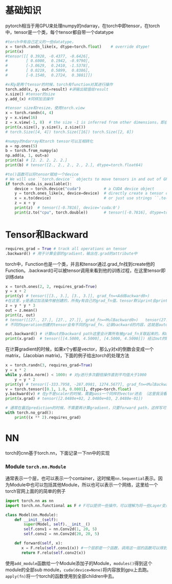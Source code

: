 # 基础知识
pytorch相当于用GPU来处理numpy的ndarray，在torch中即tensor，在torch中，tensor是一个类，每个tensor都自带一个datatype
```python
#torch中有自己定义的一些datatype，
x = torch.randn_like(x, dtype=torch.float)    # override dtype!
print(x)   
#tensor([[ 0.3928, -0.4377, -0.6426],
#        [ 0.6000,  0.1942, -0.9790],
#        [-3.0629,  0.2410, -1.5378],
#        [ 0.0219,  0.5899,  0.8386],
#        [-0.1540,  0.2724,  0.3881]])

#x和y是两个tensor的时候，torch有function对其进行操作
torch.add(x, y, out=result) #讲输出赋值给result
x.size() #tensor的size
y.add_(x) #同样加法操作

#tensor size和resize，使用torch.view
x = torch.randn(4, 4)
y = x.view(16)
z = x.view(-1, 8)  # the size -1 is inferred from other dimensions，即自动转化
print(x.size(), y.size(), z.size())
# torch.Size([4, 4]) torch.Size([16]) torch.Size([2, 8])

#numpy的ndarray和torch tensor可以互相转化
a = np.ones(5)
b = torch.from_numpy(a)
np.add(a, 1, out=a)
print(a) # [2. 2. 2. 2. 2.]
print(b) # tensor([2., 2., 2., 2., 2.], dtype=torch.float64)

#to()函数可以将tensor赋给一个device
# We will use ``torch.device`` objects to move tensors in and out of GPU
if torch.cuda.is_available():
    device = torch.device("cuda")          # a CUDA device object
    y = torch.ones_like(x, device=device)  # directly create a tensor on GPU
    x = x.to(device)                       # or just use strings ``.to("cuda")``
    z = x + y
    print(z)  # tensor([-0.7816], device='cuda:0')
    print(z.to("cpu", torch.double))       # tensor([-0.7816], dtype=torch.float64)，to也可以改变类型
```


# Tensor和Backward
```python
requires_grad = True # track all operations on tensor
.backward() # 用于计算全部的gradient，输出在.grad的attribute中
```
torch中，Function也是一个类，并且和tensor通过.grad_fn找到create他的Function。.backward()可以被tensor调用来看到他的训练过程，在这里tensor即训练data
```python
x = torch.ones(2, 2, requires_grad=True)
y = x + 2
print(y) # tensor([[3., 3.], [3., 3.]], grad_fn=<AddBackward0>)
#在这里，y是通过加法操作被创建的，所有y有自己的grad_fn值，tensor默认print会print所有他有的attribute。这里AddBackword表示加法
z = y * y * 3
out = z.mean()
print(z, out)
# tensor([[27., 27.], [27., 27.]], grad_fn=<MulBackward0>)   tensor(27., grad_fn=<MeanBackward0>)
# 不同的operation创建的tensor会有不同的grad_fn，记录backward的内容，这就是autograd

out.backward() # 计算out的backward path这里会计算所有被grad_fn关联起来的，和out有关的tensor的".grad"的attribute 
print(x.grad)  # tensor([[4.5000, 4.5000], [4.5000, 4.5000]]) 经过out的backward，x.grad已经被计算出来了。
```
在计算gradient的时候，如果x个y都是vector，那么y对x的倒数会变成一个matrix，(Jacobian matrix)，下面的例子给出torch的处理方法
```python
x = torch.randn(3, requires_grad=True)
y = x * 2
while y.data.norm() < 1000: # 对y进行多次翻倍操作直到平均值大于1000
    y = y * 2 
print(y) # tensor([-333.7958, -287.0981, 1274.5677], grad_fn=<MulBackward0>)
v = torch.tensor([0.1, 1.0, 0.0001], dtype=torch.float)
y.backward(v) # 在y不是scaler的时候，需要pass一个同样的vector进去 （这里我没看懂）
print(x.grad) # tensor([2.0480e+02, 2.0480e+03, 2.0480e-01])

# 通常在最后prediction的时候，不需要再计算gradient，只要forward path，这样写可以避免一些问题
with torch.no_grad():
    print((x ** 2).requires_grad)
```

# NN
torch的cnn基于torch.nn，下面记录一下nn中的实现
###  Module ``torch.nn.Module``
通常表示一个层，也可以表示一个container，这时候用``nn.Sequential``表示。因为Module中也可以包括其他Module，所以也可以表示一个网络，这里给一个torch官网上面的的简单的例子
```python
import torch.nn as nn
import torch.nn.functional as F # F可以提供一些操作，可以理解为将一些Layer变成函数的表达方式

class Model(nn.Module):
    def __init__(self):
        super(Model, self).__init__()
        self.conv1 = nn.Conv2d(1, 20, 5)
        self.conv2 = nn.Conv2d(20, 20, 5)

    def forward(self, x):
       x = F.relu(self.conv1(x)) #一个层即是一个函数，调用这一层的函数可以得到输出
       return F.relu(self.conv2(x)) 
```
使用``add_module``函数给一个Module添加子的Module，``modules()``得到这个module的全部sub module，``cuda(device=None)``将内容放到gpu上去跑。``apply(fn)``将一个torch的函数使用到全部children中去。




